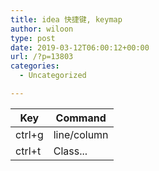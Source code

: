 ```yaml
---
title: idea 快捷键, keymap
author: wiloon
type: post
date: 2019-03-12T06:00:12+00:00
url: /?p=13803
categories:
  - Uncategorized

---
```

| Key    | Command      |
| ------ | ------------ |
| ctrl+g | line/column  |
| ctrl+t | Class... |